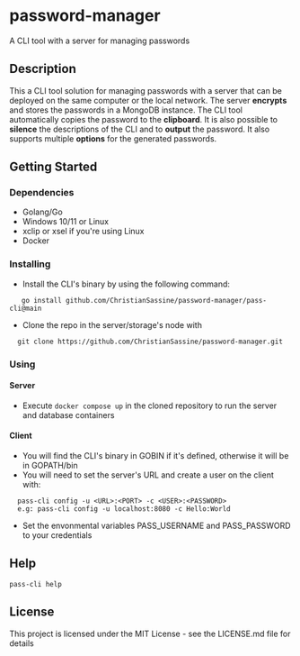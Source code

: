 # password-manager
A CLI tool with a server for managing passwords

## Description

This a CLI tool solution for managing passwords with a server that can be deployed on the same computer or the local network. The server **encrypts** and stores the passwords in a MongoDB instance. 
The CLI tool automatically copies the password to the **clipboard**. It is also possible to **silence** the descriptions of the CLI and to **output** the password. It also supports multiple **options** for the generated passwords.

## Getting Started

### Dependencies

* Golang/Go
* Windows 10/11 or Linux
* xclip or xsel if you're using Linux
* Docker

### Installing

* Install the CLI's binary by using the following command:
```
   go install github.com/ChristianSassine/password-manager/pass-cli@main
```
* Clone the repo in the server/storage's node with
```
  git clone https://github.com/ChristianSassine/password-manager.git
```

### Using
#### Server
* Execute `docker compose up` in the cloned repository to run the server and database containers
#### Client
* You will find the CLI's binary in GOBIN if it's defined, otherwise it will be in GOPATH/bin
* You will need to set the server's URL and create a user on the client with:
```
  pass-cli config -u <URL>:<PORT> -c <USER>:<PASSWORD>
  e.g: pass-cli config -u localhost:8080 -c Hello:World
```
* Set the envonmental variables PASS_USERNAME and PASS_PASSWORD to your credentials

## Help

```
pass-cli help
```

## License

This project is licensed under the MIT License - see the LICENSE.md file for details
